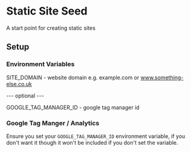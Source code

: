 # Static Site Seed
A start point for creating static sites

## Setup

### Environment Variables

SITE_DOMAIN - website domain e.g. example.com or www.something-else.co.uk

--- optional ---

GOOGLE_TAG_MANAGER_ID - google tag manager id

### Google Tag Manger / Analytics

Ensure you set your `GOOGLE_TAG_MANAGER_ID` environment variable, if you don't want it though it won't be included if you don't set the variable.
